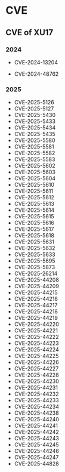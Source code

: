 # CVE
## CVE of XU17

### 2024

- CVE-2024-13204  

- CVE-2024-48762  

### 2025

- CVE-2025-5126  
- CVE-2025-5127  
- CVE-2025-5430
- CVE-2025-5433
- CVE-2025-5434
- CVE-2025-5435
- CVE-2025-5580
- CVE-2025-5581
- CVE-2025-5582
- CVE-2025-5583
- CVE-2025-5602
- CVE-2025-5603
- CVE-2025-5604
- CVE-2025-5610
- CVE-2025-5611
- CVE-2025-5612
- CVE-2025-5613
- CVE-2025-5614
- CVE-2025-5615
- CVE-2025-5616
- CVE-2025-5617
- CVE-2025-5618
- CVE-2025-5631
- CVE-2025-5632
- CVE-2025-5633
- CVE-2025-5695
- CVE-2025-5873
- CVE-2025-26214  
- CVE-2025-44208  
- CVE-2025-44209  
- CVE-2025-44215  
- CVE-2025-44216  
- CVE-2025-44217  
- CVE-2025-44218  
- CVE-2025-44219  
- CVE-2025-44220  
- CVE-2025-44221  
- CVE-2025-44222  
- CVE-2025-44223  
- CVE-2025-44224  
- CVE-2025-44225  
- CVE-2025-44226  
- CVE-2025-44227  
- CVE-2025-44228  
- CVE-2025-44230  
- CVE-2025-44231  
- CVE-2025-44232  
- CVE-2025-44233  
- CVE-2025-44234  
- CVE-2025-44238  
- CVE-2025-44240  
- CVE-2025-44241  
- CVE-2025-44242  
- CVE-2025-44243  
- CVE-2025-44245  
- CVE-2025-44246  
- CVE-2025-44247
- CVE-2025-44828

